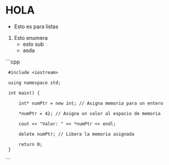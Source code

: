 
# HOLA 

* Esto es para listas
1. Esto enumera
     - esto sub
     - asda

´´´cpp

     #include <iostream>

     using namespace std;

     int main() {

         int* numPtr = new int; // Asigna memoria para un entero
    
         *numPtr = 42; // Asigna un valor al espacio de memoria
    
         cout << "Valor: " << *numPtr << endl;
 
         delete numPtr; // Libera la memoria asignada
 
         return 0;
     }
     
´´´
